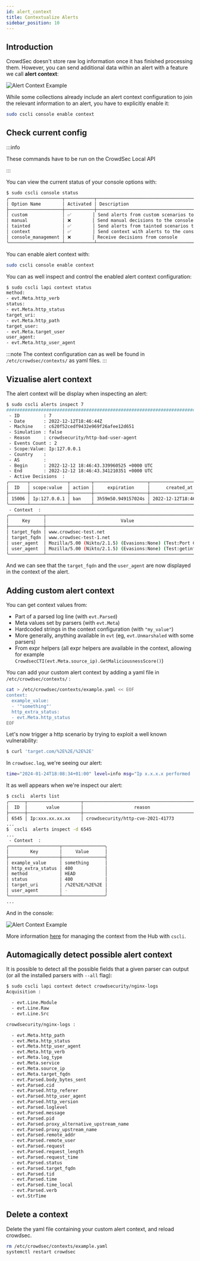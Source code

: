 ```yaml
---
id: alert_context
title: Contextualize Alerts
sidebar_position: 10
---
```


## Introduction

CrowdSec doesn't store raw log information once it has finished processing them. However, you can send additional data within an alert with a feature we call **alert context**:

![Alert Context Example](/img/alert_context.png)

While some collections already include an alert context configuration to join the relevant information to an alert, you have to explicitly enable it:

```bash
sudo cscli console enable context
```

## Check current config

:::info

These commands have to be run on the CrowdSec Local API

:::

You can view the current status of your console options with:

```bash
$ sudo cscli console status
╭────────────────────┬───────────┬───────────────────────────────────────────────────╮
│ Option Name        │ Activated │ Description                                       │
├────────────────────┼───────────┼───────────────────────────────────────────────────┤
│ custom             │ ✅        │ Send alerts from custom scenarios to the console  │
│ manual             │ ❌        │ Send manual decisions to the console              │
│ tainted            │ ✅        │ Send alerts from tainted scenarios to the console │
│ context            │ ✅        │ Send context with alerts to the console           │
│ console_management │ ❌        │ Receive decisions from console                    │
╰────────────────────┴───────────┴───────────────────────────────────────────────────╯
```

You can enable alert context with:

```bash
sudo cscli console enable context
```

You can as well inspect and control the enabled alert context configuration:

```bash
$ sudo cscli lapi context status
method:
- evt.Meta.http_verb
status:
- evt.Meta.http_status
target_uri:
- evt.Meta.http_path
target_user:
- evt.Meta.target_user
user_agent:
- evt.Meta.http_user_agent
```

:::note
The context configuration can as well be found in `/etc/crowdsec/contexts/` as yaml files.
:::

## Vizualise alert context

The alert context will be display when inspecting an alert:

```bash
$ sudo cscli alerts inspect 7
################################################################################################
 - ID         : 7
 - Date       : 2022-12-12T18:46:44Z
 - Machine    : c620f52cedf9432e969f26afee12d651
 - Simulation : false
 - Reason     : crowdsecurity/http-bad-user-agent
 - Events Count : 2
 - Scope:Value: Ip:127.0.0.1
 - Country    :
 - AS         :
 - Begin      : 2022-12-12 18:46:43.339960525 +0000 UTC
 - End        : 2022-12-12 18:46:43.341210351 +0000 UTC
 - Active Decisions  :
╭───────┬──────────────┬────────┬────────────────────┬──────────────────────╮
│  ID   │ scope:value  │ action │     expiration     │      created_at      │
├───────┼──────────────┼────────┼────────────────────┼──────────────────────┤
│ 15006 │ Ip:127.0.0.1 │ ban    │ 3h59m50.949157024s │ 2022-12-12T18:46:44Z │
╰───────┴──────────────┴────────┴────────────────────┴──────────────────────╯
 - Context  :
╭─────────────┬──────────────────────────────────────────────────────────────╮
│     Key     │                            Value                             │
├─────────────┼──────────────────────────────────────────────────────────────┤
│ target_fqdn │ www.crowdsec-test.net                                        │
│ target_fqdn │ www.crowdsec-test-1.net                                      │
│ user_agent  │ Mozilla/5.00 (Nikto/2.1.5) (Evasions:None) (Test:Port Check) │
│ user_agent  │ Mozilla/5.00 (Nikto/2.1.5) (Evasions:None) (Test:getinfo)    │
╰─────────────┴──────────────────────────────────────────────────────────────╯
```

And we can see that the `target_fqdn` and the `user_agent` are now displayed in the context of the alert.

## Adding custom alert context

You can get context values from:

- Part of a parsed log line (with `evt.Parsed`)
- Meta values set by parsers (with `evt.Meta`)
- Hardcoded strings in the context configuration (with `"my_value"`)
- More generally, anything available in `evt` (eg, `evt.Unmarshaled` with some parsers)
- From expr helpers (all expr helpers are available in the context, allowing for example `CrowdsecCTI(evt.Meta.source_ip).GetMaliciousnessScore()`)

You can add your custom alert context by adding a yaml file in `/etc/crowdsec/contexts/` :

```bash
cat > /etc/crowdsec/contexts/example.yaml << EOF
context:
  example_value:
  - '"something"'
  http_extra_status:
  - evt.Meta.http_status
EOF
```

Let's now trigger a http scenario by trying to exploit a well known vulnerability:

```bash
$ curl 'target.com/%2E%2E/%2E%2E'
```

In `crowdsec.log`, we're seeing our alert:

```bash
time="2024-01-24T18:08:34+01:00" level=info msg="Ip x.x.x.x performed 'crowdsecurity/http-cve-2021-41773' (1 events over 336ns) at 2024-01-24 17:08:34.026228434 +0000 UTC"
```

It as well appears when we're inspect our alert:

```bash
$ cscli  alerts list
╭──────┬────────────────────┬────────────────────────────────────────────┬─────────┬─────────────────────────────────────────────────────────┬───────────┬─────────────────────────────────────────╮
│  ID  │       value        │                   reason                   │ country │                           as                            │ decisions │               created_at                │
├──────┼────────────────────┼────────────────────────────────────────────┼─────────┼─────────────────────────────────────────────────────────┼───────────┼─────────────────────────────────────────┤
│ 6545 │ Ip:xxx.xx.xx.xx    │ crowdsecurity/http-cve-2021-41773          │ FR      │ 5410 Bouygues Telecom SA                                │ ban:1     │ 2024-01-24 17:08:34.026228866 +0000 UTC │
...
$  cscli  alerts inspect -d 6545
...
 - Context  :
╭───────────────────┬────────────────╮
│        Key        │     Value      │
├───────────────────┼────────────────┤
│ example_value     │ something      │
│ http_extra_status │ 400            │
│ method            │ HEAD           │
│ status            │ 400            │
│ target_uri        │ /%2E%2E/%2E%2E │
│ user_agent        │ -              │
╰───────────────────┴────────────────╯
...
```

And in the console:

![Alert Context Example](/img/alert_context_custom.png)


More information [here](/docs/next/cscli/cscli_contexts) for managing the context from the Hub with `cscli`.

## Automagically detect possible alert context

It is possible to detect all the possible fields that a given parser can output (or all the installed parsers with `--all` flag):

```bash
$ sudo cscli lapi context detect crowdsecurity/nginx-logs
Acquisition :

  - evt.Line.Module
  - evt.Line.Raw
  - evt.Line.Src

crowdsecurity/nginx-logs :

  - evt.Meta.http_path
  - evt.Meta.http_status
  - evt.Meta.http_user_agent
  - evt.Meta.http_verb
  - evt.Meta.log_type
  - evt.Meta.service
  - evt.Meta.source_ip
  - evt.Meta.target_fqdn
  - evt.Parsed.body_bytes_sent
  - evt.Parsed.cid
  - evt.Parsed.http_referer
  - evt.Parsed.http_user_agent
  - evt.Parsed.http_version
  - evt.Parsed.loglevel
  - evt.Parsed.message
  - evt.Parsed.pid
  - evt.Parsed.proxy_alternative_upstream_name
  - evt.Parsed.proxy_upstream_name
  - evt.Parsed.remote_addr
  - evt.Parsed.remote_user
  - evt.Parsed.request
  - evt.Parsed.request_length
  - evt.Parsed.request_time
  - evt.Parsed.status
  - evt.Parsed.target_fqdn
  - evt.Parsed.tid
  - evt.Parsed.time
  - evt.Parsed.time_local
  - evt.Parsed.verb
  - evt.StrTime
```

## Delete a context

Delete the yaml file containing your custom alert context, and reload crowdsec.

```bash
rm /etc/crowdsec/contexts/example.yaml
systemctl restart crowdsec
```